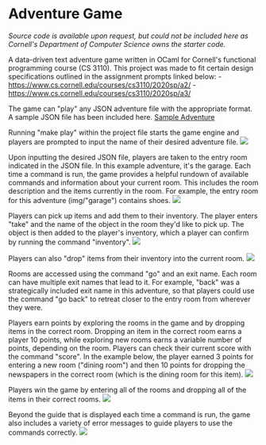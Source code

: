 # Adventure Game

*Source code is available upon request, but could not be included here as Cornell's Department of Computer Science owns the starter code.*

A data-driven text adventure game written in OCaml for Cornell's functional programming course (CS 3110). This project was made to fit certain design specifications outlined in the assignment prompts linked below: 
-https://www.cs.cornell.edu/courses/cs3110/2020sp/a2/ 
-https://www.cs.cornell.edu/courses/cs3110/2020sp/a3/

The game can "play" any JSON adventure file with the appropriate format. A sample JSON file has been included here.
[Sample Adventure](smith_garage.json)

Running "make play" within the project file starts the game engine and players are prompted to input the name of their desired adventure file. 
![](img/welcome-screen.png)

Upon inputting the desired JSON file, players are taken to the entry room indicated in the JSON file. In this example adventure, it's the garage. Each time a command is run, the game provides a helpful rundown of available commands and information about your current room. This includes the room description and the items currently in the room. For example, the entry room for this adventure (img/"garage") contains shoes. 
![](img/enter-adventure.png)

Players can pick up items and add them to their inventory. The player enters "take" and the name of the object in the room they'd like to pick up. The object is then added to the player's inventory, which a player can confirm by running the command "inventory".
![](img/taking-items.png)

Players can also "drop" items from their inventory into the current room. 
![](img/inventory-items.png)

Rooms are accessed using the command "go" and an exit name. Each room can have multiple exit names that lead to it. For example, "back" was a strategically included exit name in this adventure, so that players could use the command "go back" to retreat closer to the entry room from wherever they were. 

Players earn points by exploring the rooms in the game and by dropping items in the correct room. Dropping an item in the correct room earns a player 10 points, while exploring new rooms earns a variable number of points, depending on the room. Players can check their current score with the command "score".
In the example below, the player earned 3 points for entering a new room ("dining room") and then 10 points for dropping the newspapers in the correct room (which is the dining room for this item). 
![](img/scoring.png)

Players win the game by entering all of the rooms and dropping all of the items in their correct rooms.
![](img/win-screen.png)

Beyond the guide that is displayed each time a command is run, the game also includes a variety of error messages to guide players to use the commands correctly.
![](img/error-messages.png)
